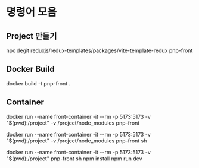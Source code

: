 # 명령어 모음
## Project 만들기
npx degit reduxjs/redux-templates/packages/vite-template-redux pnp-front
## Docker Build
docker build -t pnp-front .
## Container
docker run --name front-container -it --rm -p 5173:5173 -v "$(pwd):/project" -v /project/node_modules pnp-front

docker run --name front-container -it --rm -p 5173:5173 -v "$(pwd):/project" -v /project/node_modules pnp-front sh

docker run --name front-container -it --rm -p 5173:5173 -v "$(pwd):/project" pnp-front sh
npm install
npm run dev
